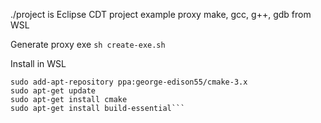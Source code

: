 ./project is Eclipse CDT project example proxy make, gcc, g++, gdb from WSL

Generate proxy exe
```sh create-exe.sh```

Install in WSL
```sudo apt-get install software-properties-common
sudo add-apt-repository ppa:george-edison55/cmake-3.x
sudo apt-get update
sudo apt-get install cmake
sudo apt-get install build-essential```

